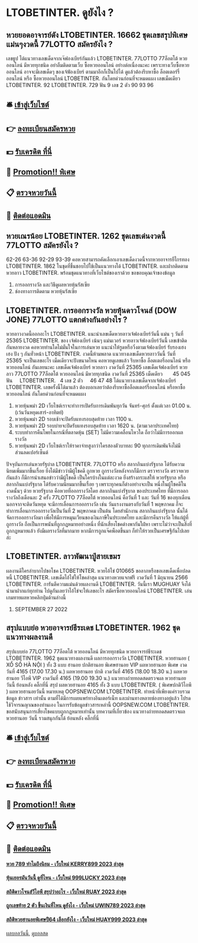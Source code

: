 # LTOBETINTER. ดูยังไง ?
## หวยยอดอาจารย์ดัง LTOBETINTER. 16662 ชุดเลขสรุปพิเศษแม่นๆงวดนี้ 77LOTTO สมัครยังไง ?
เลขธูป
ได้แนวทางเลขเด็ดจากเจ๊ฟองเบียร์กันแล้ว LTOBETINTER. 77LOTTO 77ล็อตโต้ หวยออนไลน์ มีหวยทุกชนิด อย่าลืมติดตามเว็บ ซื้อหวยออนไลน์ อย่างต่อเนื่องนะคะ เพราะทางเว็บซื้อหวยออนไลน์ อาจจะมีเลขเด็ดๆ ของเจ้ฟ้องเบียร์ ตามมาอีกก็เป็นไปได้ ดูแล้วต้องรีบหาซื้อ ล็อตเตอร์รี่ออนไลน์ หรือ ซื้อหวยออนไลน์ LTOBETINTER. กันโดยด่วนก่อนที่จะหมดแผง
เลขเม็ดเดียว LTOBETINTER. 92 LTOBETINTER. 729
ฟัน 9
เลข 2 ตัว 90 93 96

## 🛎 [เข้าสู่เว็บไซต์](https://bit.ly/3BG5bNw)
## 👉 [ลงทะเบียนสมัครหวย](https://bit.ly/3BG5bNw)
## 💵 [รับเครดิต ที่นี่](https://bit.ly/3C3mvgS)
## 👑 [Promotion!! พิเศษ](https://bit.ly/3C3mvgS)
## 📋 [ตรวจหวยวันนี้](https://bit.ly/3C3mvgS)
## 📱 [ติดต่อแอดมิน](https://bit.ly/3C3mvgS)

## หวยเณรน้อย LTOBETINTER. 1262 ชุดเลขเด่นงวดนี้ 77LOTTO สมัครยังไง ?
62-26
63-36
92-29
93-39
คอหวยสามารถคัดเลือกเอาเลขเด็ดงวดนี้จากหวยอาจารยืไกรทอง LTOBETINTER. 1862 ในชุดที่ชื่นชอบไปใช้เป็นแนวทางได้ LTOBETINTER. และฝากติดตามหวยลาว LTOBETINTER. พร้อมชุดแนวทางที่เว็บไซต์ของเราด้วย
ขอขอบคุณเจ้าของข้อมูล

1. การออกรางวัล และวิธีดูผลหวยหุ้นรัสเซีย
2. ช่องทางการติดตาม หวยหุ้นรัสเซีย

## LTOBETINTER. การออกรางวัล หวยหุ้นดาวโจนส์ (DOW JONE) 77LOTTO แตกต่างกันอย่างไร ?
หวยลาวงวดนี้ออกอะไร LTOBETINTER. แนะนำเลขเด็ดหวยลาวเจ้ฟองเบียร์วันนี้ แม่น ๆ วันที่ 25365 LTOBETINTER. ของ เจ้ฟองเบียร์ เน้นๆ แม่นเวอร์ หวยลาวเจ้ฟองเบียร์วันนี้ เลขเข้าติดกันหลายงวด คอหวยท่านใดไม่มั่นใจในการเล่นหวย แนะนำให้รูดหรือวิ่งตามเจ้ฟองเบียร์ รับรองเฮง เฮง ปัง ๆ กันทั่วหน้า LTOBETINTER. งวดนี้ห้ามพลาด แนวทางเลขเด็ดหวยลาววันนี้ วันที่ 25365 จะเป็นเลขอะไร เม็ดเดียวจะปังขนาดไหน คอหวยดูเลขแล้ว รีบหาซื้อ ล็อตเตอรี่ออนไลน์ หรือ หวยออนไลน์ กันเลยนะคะ
เลขเด็ดเจ้ฟองเบียร์ หวยลาว งวดวันที่ 25365
เลขเด็ดเจ้ฟองเบียร์ หวยลาว 77LOTTO 77ล็อตโต้ หวยออนไลน์ มีหวยทุกชนิด งวดวันที่ 25365
เม็ดเดียว       45 045
ฟัน     LTOBETINTER.   4
เลข 2 ตัว     46 47 48
ได้แนวทางเลขเด็ดจากเจ้ฟองเบียร์ LTOBETINTER. เลขครั้งนี้ได้มาแล้ว ต้องบอกเลยว่าต้องรีบหาซื้อล็อตเตอร์รี่ออนไลน์ หรือหาซื้อหวยออนไลน์ กันโดยด่วนก่อนที่จะหมดแผง
1. หวยหุ้นพม่า 2D เว็บไซต์เราจะทำการเปิดรับการเดิมพันทุกวัน จันทร์-ศุกร์ ตั้งแต่เวลา 01.00 น. (เว้นวันหยุดเสาร์-อาทิตย์)
2. หวยหุ้นพม่า 2D รอบเช้าจะปิดรับแทงรอบสุดท้าย เวลา 1100 น.
3. หวยหุ้นพม่า 2D รอบบ่ายจะปิดรับแทงรอบสุดท้าย เวลา 1620 น. (ตามเวลาประเทศไทย)
4. ระบบทำการคืนโพยในกรณีที่ตลาดหุ้น (SET) ไม่มีความเคลื่อนไหวใด ถือว่าไม่มีการออกผลรางวัล
5. หวยหุ้นพม่า 2D เว็บไซต์เราให้ราคาจ่ายสูงกว่าใครสองตัวบาทละ 90 ทุกการเดิมพันจึงไม่มีส่วนลดเปอร์เซ็นต์

ปัจจุบันการเล่นหวยรัฐบ่าล LTOBETINTER. 77LOTTO หรือ สลากกินแบ่งรัฐบาล ได้รับความนิยมเพิ่มมากขึ้นเรื่อย ยิ่งได้มีข่าวว่ามีผู้โชคดี ถูกหวย ถูกรางวัลหลังจากก็มีการ ตรวจรางวัล ตรวจหวย กันแล้ว ก็มีการนำเสนอข่าวว่ามีผู้โชคดี เป็นใครบ้างในแต่ละงวด ยิ่งสร้างกระแสให้ หวยรัฐบาล หรือ สลากกินแบ่งรัฐบาล ได้รับความนิยมมากขึ้นเรื่อย ๆ เพราะทุกคนก็ต่างอย่างจะเป็น หนึ่งในผู้โชคดีในงวดนั้นๆ ด้วย
หวยรัฐบาล คือหวยที่ออกรางวัลโดย สลากกินแบ่งรัฐบาล ของประเทศไทย ที่มีการออกรางวัลถึงเดือนละ 2 ครั้ง 77LOTTO 77ล็อตโต้ หวยออนไลน์ คือวันที่ 1 และ วันที่ 16 ของทุกเดือน นอกจากจะติดวันหยุด จะมีการเลื่อนการออกรางวัล เช่น วันแรงงานตรงกับวันที่ 1 พฤษภาคม ก็จะทำการเลื่อนการออกรางวัลเป็นวันที่ 2 พฤษภาคม เป็นต้น โดยสำนักงาน สลากกินแบ่งรัฐบาล นั้นได้จัดการออกรางวัลมา เพื่อให้มีการหมุนเวียนของเงินภาษีในประเทศไทย และมีการคืนรางวัล ให้แก่ผู้ที่ถูกรางวัล ถือเป็นการพนันที่ถูกกฎหมายอย่างหนึ่ง ที่นักเสี่ยงโชคต่างพากันใฝ่หา เพราะไม่ว่าจะเป็นสิ่งที่ถูกกฎหมายแล้ว ยังมีผลรางวัลที่มากมาย หากมีการถูกแจ๊คพ็อตขึ้นมา ก็ทำให้รวยเป็นเศรษฐีกันไปเลยล่ะ

## LTOBETINTER. ลาวพัฒนาปู่สายเขมร
ผลงานดีใครลำบากไปขอโชค LTOBETINTER. หวยไอ้ไข่ 010665 ขอลาภหรือขอเลขเด็ดเพื่อปลดหนี้ LTOBETINTER. เลขเด็ดไอ้ไข่ให้โชคล่าสุด แนวทางหวยแจกฟรี งวดวันที่ 1 มิถุนายน 2566 LTOBETINTER. การันตีความแม่นด้วยผลงานดี LTOBETINTER. วันนี้เรา MUGHUAY จึงได้นำมาฝากแก่ทุกท่าน ไปดูกันเลยว่าไอ้ไข่จะให้เลขอะไร
สมัครซื้อหวยออนไลน์ LTOBETINTER. เล่นเกมทายผลหวยคลิกปุ่มด้านล่างนี้
1. SEPTEMBER 27 2022

## สรุปแบบย่อ หวยอาจารย์ธีระเดช LTOBETINTER. 1962 ชุดแนวทางผลงานดี
สรุปแบบย่อ 77LOTTO 77ล็อตโต้ หวยออนไลน์ มีหวยทุกชนิด หวยอาจารย์ธีระเดช LTOBETINTER. 1962 ชุดแนวทางผลงานดี ผลการออกรางวัล LTOBETINTER. หวยฮานอย ( XỔ SỐ HÀ NỘI ) ทั้ง 3 แบบ ฮานอย ปกติฮานอย พิเศษฮานอย VIP
ผลหวยฮานอย พิเศษ งวดวันที่ 4165 (17.00 17.30 น.)
ผลหวยฮานอย ปกติ งวดวันที่ 4165 (18.00 18.30 น.)
ผลหวยฮานอย วีไอพี VIP งวดวันที่ 4165 (19.00 19.30 น.)
 แนวทางถ่ายทอดสดตรวจผล หวยฮานอย วันนี้ ย้อนหลัง คลิ๊กที่นี่ 
สรุป ผลหวยฮานอย 4165 ทั้ง 3 แบบ LTOBETINTER. ( พิเศษปกติวีไอพี ) ผลหวยฮานอยวันนี้
หมายเหตุ OOPSNEW.COM LTOBETINTER. ทำหน้าที่เพียงแค่รวบรวมข้อมูล ข่าวสาร เท่านั้น ตามที่ได้มีการเผยแพร่ทางอินเตอร์เน็ท และผ่านทางหลายช่องทางอยู่แล้ว โปรดใช้วิจารณญาณของท่านเอง ในการรับข้อมูลข่าวสารเหล่านี้ OOPSNEW.COM LTOBETINTER. ขอสนับสนุนการเสี่ยงโชคแบบถูกกฎหมายเท่านั้น
บทความที่เกี่ยวข้อง
แนวทางถ่ายทอดสดตรวจผล หวยฮานอย วันนี้ รวมสนุกกันได้ ย้อนหลัง คลิ๊กที่นี่

## 🛎 [เข้าสู่เว็บไซต์](https://bit.ly/3BG5bNw)
## 👉 [ลงทะเบียนสมัครหวย](https://bit.ly/3BG5bNw)
## 💵 [รับเครดิต ที่นี่](https://bit.ly/3C3mvgS)
## 👑 [Promotion!! พิเศษ](https://bit.ly/3C3mvgS)
## 📋 [ตรวจหวยวันนี้](https://bit.ly/3C3mvgS)
## 📱 [ติดต่อแอดมิน](https://bit.ly/3C3mvgS)

#### [หวย 789 ทำไมถึงนิยม - เว็บใหม่ KERRY899 2023 ล่าสุด](https://atom.io/themes/หวย%20789%20ทำไมถึงนิยม%20-%20เว็บใหม่%20kerry899%202023%20ล่าสุด)
#### [หุ้นเยอรมันวันนี้ ดูที่ไหน - เว็บใหม่ 999LUCKY 2023 ล่าสุด](https://atom.io/themes/หุ้นเยอรมันวันนี้%20ดูที่ไหน%20-%20เว็บใหม่%20999lucky%202023%20ล่าสุด)
#### [สถิติดาวโจนส์วีไอพี สรุปว่าอะไร - เว็บใหม่ RUAY 2023 ล่าสุด](https://atom.io/themes/สถิติดาวโจนส์วีไอพี%20สรุปว่าอะไร%20-%20เว็บใหม่%20ruay%202023%20ล่าสุด)
#### [ถูกเลขท้าย 2 ตัว ขึ้นเงินที่ไหน ดูยังไง - เว็บใหม่ UWIN789 2023 ล่าสุด](https://atom.io/themes/ถูกเลขท้าย%202%20ตัว%20ขึ้นเงินที่ไหน%20ดูยังไง%20-%20เว็บใหม่%20uwin789%202023%20ล่าสุด)
#### [สถิติหวยฮานอยพิเศษปี64 เลือกยังไง - เว็บใหม่ HUAY999 2023 ล่าสุด](https://atom.io/themes/สถิติหวยฮานอยพิเศษปี64%20เลือกยังไง%20-%20เว็บใหม่%20huay999%202023%20ล่าสุด)

[ผลบอลวันนี้](https://siamsport.tv "ผลบอลวันนี้"), [ดูบอลสด](https://siamsport.tv/ดูบอลสด "ดูบอลสด")